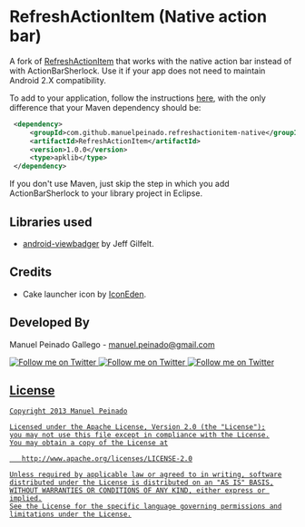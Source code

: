 RefreshActionItem (Native action bar)
=================

A fork of [RefreshActionItem][1] that works with the native action bar instead of with ActionBarSherlock. Use it if your app does not need to maintain Android  2.X compatibility.

To add to your application, follow the instructions [here][1], with the only difference that your Maven dependency should be:


```xml
 <dependency>
     <groupId>com.github.manuelpeinado.refreshactionitem-native</groupId>
     <artifactId>RefreshActionItem</artifactId>
     <version>1.0.0</version>
     <type>apklib</type>
 </dependency>
```

If you don't use Maven, just skip the step in which you add ActionBarSherlock to your library project in Eclipse.


Libraries used
--------------------

* [android-viewbadger][2] by Jeff Gilfelt.

Credits
-------

* Cake launcher icon by [IconEden][3].

Developed By
--------------------

Manuel Peinado Gallego - <manuel.peinado@gmail.com>

<a href="https://twitter.com/mpg2">
  <img alt="Follow me on Twitter"
       src="https://raw.github.com/ManuelPeinado/NumericPageIndicator/master/art/twitter.png" />
</a>
<a href="https://plus.google.com/106514622630861903655">
  <img alt="Follow me on Twitter"
       src="https://raw.github.com/ManuelPeinado/NumericPageIndicator/master/art/google-plus.png" />
</a>
<a href="http://www.linkedin.com/pub/manuel-peinado-gallego/1b/435/685">
  <img alt="Follow me on Twitter"
       src="https://raw.github.com/ManuelPeinado/NumericPageIndicator/master/art/linkedin.png" />

License
-----------

    Copyright 2013 Manuel Peinado

    Licensed under the Apache License, Version 2.0 (the "License");
    you may not use this file except in compliance with the License.
    You may obtain a copy of the License at

       http://www.apache.org/licenses/LICENSE-2.0

    Unless required by applicable law or agreed to in writing, software
    distributed under the License is distributed on an "AS IS" BASIS,
    WITHOUT WARRANTIES OR CONDITIONS OF ANY KIND, either express or implied.
    See the License for the specific language governing permissions and
    limitations under the License.




 [1]: https://github.com/ManuelPeinado/RefreshActionItem
 [2]: https://github.com/jgilfelt/android-viewbadger
 [3]: http://www.iconeden.com
